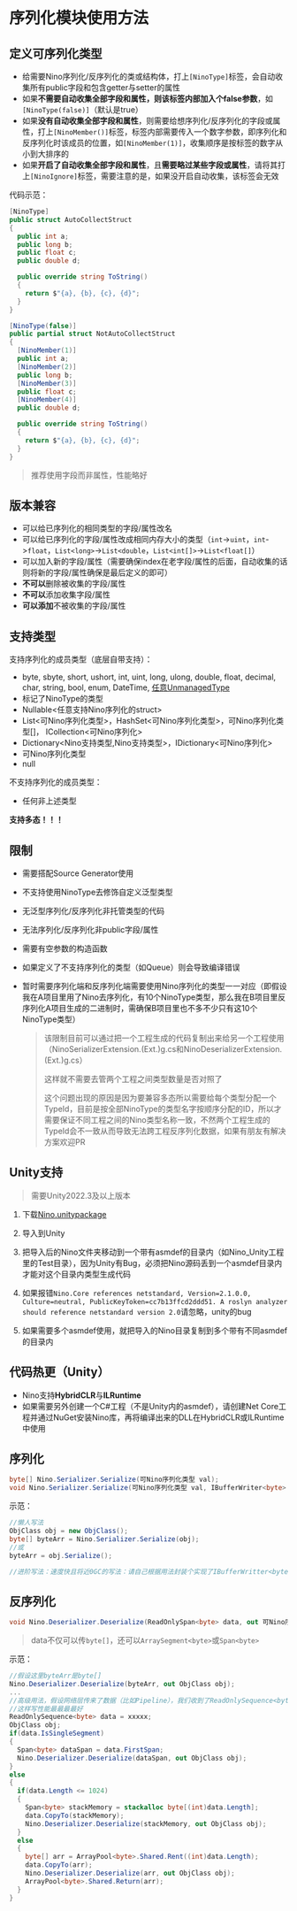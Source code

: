 # 序列化模块使用方法

## 定义可序列化类型

- 给需要Nino序列化/反序列化的类或结构体，打上```[NinoType]```标签，会自动收集所有public字段和包含getter与setter的属性
- 如果**不需要自动收集全部字段和属性，则该标签内部加入个false参数**，如```[NinoType(false)]```（默认是true）
- 如果**没有自动收集全部字段和属性**，则需要给想序列化/反序列化的字段或属性，打上```[NinoMember()]```标签，标签内部需要传入一个数字参数，即序列化和反序列化时该成员的位置，如```[NinoMember(1)]```，收集顺序是按标签的数字从小到大排序的
- 如果**开启了自动收集全部字段和属性**，且**需要略过某些字段或属性**，请将其打上```[NinoIgnore]```标签，需要注意的是，如果没开启自动收集，该标签会无效

代码示范：

```csharp
[NinoType]
public struct AutoCollectStruct
{
  public int a;
  public long b;
  public float c;
  public double d;

  public override string ToString()
  {
    return $"{a}, {b}, {c}, {d}";
  }
}

[NinoType(false)]
public partial struct NotAutoCollectStruct
{
  [NinoMember(1)]
  public int a;
  [NinoMember(2)]
  public long b;
  [NinoMember(3)]
  public float c;
  [NinoMember(4)]
  public double d;

  public override string ToString()
  {
    return $"{a}, {b}, {c}, {d}";
  }
}
```

> 推荐使用字段而非属性，性能略好

## 版本兼容

- 可以给已序列化的相同类型的字段/属性改名
- 可以给已序列化的字段/属性改成相同内存大小的类型（`int`->`uint`，`int`->`float`，`List<long>`->`List<double`，`List<int[]>`->`List<float[]`）
- 可以加入新的字段/属性（需要确保index在老字段/属性的后面，自动收集的话则将新的字段/属性确保是最后定义的即可）
- **不可以**删除被收集的字段/属性
- **不可以**添加收集字段/属性
- **可以添加**不被收集的字段/属性

## 支持类型

支持序列化的成员类型（底层自带支持）：

- byte, sbyte, short, ushort, int, uint, long, ulong, double, float, decimal, char, string, bool, enum, DateTime, [任意UnmanagedType](https://learn.microsoft.com/en-us/dotnet/csharp/language-reference/builtin-types/unmanaged-types)
- 标记了NinoType的类型
- Nullable<任意支持Nino序列化的struct>
- List<可Nino序列化类型>，HashSet<可Nino序列化类型>，可Nino序列化类型[]， ICollection<可Nino序列化>
- Dictionary<Nino支持类型,Nino支持类型>，IDictionary<可Nino序列化>
- 可Nino序列化类型
- null

不支持序列化的成员类型：

- 任何非上述类型

**支持多态！！！**

## 限制

- 需要搭配Source Generator使用

- 不支持使用NinoType去修饰自定义泛型类型

- 无泛型序列化/反序列化非托管类型的代码

- 无法序列化/反序列化非public字段/属性

- 需要有空参数的构造函数

- 如果定义了不支持序列化的类型（如Queue）则会导致编译错误

- 暂时需要序列化端和反序列化端需要使用Nino序列化的类型一一对应（即假设我在A项目里用了Nino去序列化，有10个NinoType类型，那么我在B项目里反序列化A项目生成的二进制时，需确保B项目里也不多不少只有这10个NinoType类型）
  
  > 该限制目前可以通过把一个工程生成的代码复制出来给另一个工程使用（NinoSerializerExtension.(Ext.)g.cs和NinoDeserializerExtension.(Ext.)g.cs）
  > 
  > 这样就不需要去管两个工程之间类型数量是否对照了
  > 
  > 这个问题出现的原因是因为要兼容多态所以需要给每个类型分配一个TypeId，目前是按全部NinoType的类型名字按顺序分配的ID，所以才需要保证不同工程之间的Nino类型名称一致，不然两个工程生成的TypeId会不一致从而导致无法跨工程反序列化数据，如果有朋友有解决方案欢迎PR

## Unity支持

> 需要Unity2022.3及以上版本

1. 下载[Nino.unitypackage](Nino.unitypackage)

2. 导入到Unity

3. 把导入后的Nino文件夹移动到一个带有asmdef的目录内（如Nino_Unity工程里的Test目录），因为Unity有Bug，必须把Nino源码丢到一个asmdef目录内才能对这个目录内类型生成代码

4. 如果报错`Nino.Core references netstandard, Version=2.1.0.0, Culture=neutral, PublicKeyToken=cc7b13ffcd2ddd51. A roslyn analyzer should reference netstandard version 2.0`请忽略，unity的bug

5. 如果需要多个asmdef使用，就把导入的Nino目录复制到多个带有不同asmdef的目录内

## 代码热更（Unity）

- Nino支持**HybridCLR**与**ILRuntime**
- 如果需要另外创建一个C#工程（不是Unity内的asmdef），请创建Net Core工程并通过NuGet安装Nino库，再将编译出来的DLL在HybridCLR或ILRuntime中使用

## 序列化

```csharp
byte[] Nino.Serializer.Serialize(可Nino序列化类型 val);
void Nino.Serializer.Serialize(可Nino序列化类型 val, IBufferWriter<byte> bufferWriter);
```

示范：

```csharp
//懒人写法
ObjClass obj = new ObjClass();
byte[] byteArr = Nino.Serializer.Serialize(obj);
//或
byteArr = obj.Serialize();

//进阶写法：速度快且将近0GC的写法：请自己根据用法封装个实现了IBufferWritter<byte>的类型，这样的话不一定需要在序列化结束后分配新的二进制数组
```

## 反序列化

```csharp
void Nino.Deserializer.Deserialize(ReadOnlySpan<byte> data, out 可Nino序列化类型 value);
```

> data不仅可以传```byte[]```，还可以```ArraySegment<byte>```或```Span<byte>```

示范：

```csharp
//假设这里byteArr是byte[]
Nino.Deserializer.Deserialize(byteArr, out ObjClass obj);
...
//高级用法，假设网络层传来了数据（比如Pipeline），我们收到了ReadOnlySequence<byte>
//这样写性能最最最最好
ReadOnlySequence<byte> data = xxxxx;
ObjClass obj;
if(data.IsSingleSegment)
{
  Span<byte> dataSpan = data.FirstSpan;
  Nino.Deserializer.Deserialize(dataSpan, out ObjClass obj);
}
else
{
  if(data.Length <= 1024)
  {
    Span<byte> stackMemory = stackalloc byte[(int)data.Length];
    data.CopyTo(stackMemory);
    Nino.Deserializer.Deserialize(stackMemory, out ObjClass obj);
  }
  else
  {
    byte[] arr = ArrayPool<byte>.Shared.Rent((int)data.Length);
    data.CopyTo(arr);
    Nino.Deserializer.Deserialize(arr, out ObjClass obj);
    ArrayPool<byte>.Shared.Return(arr);
  }
}
```
